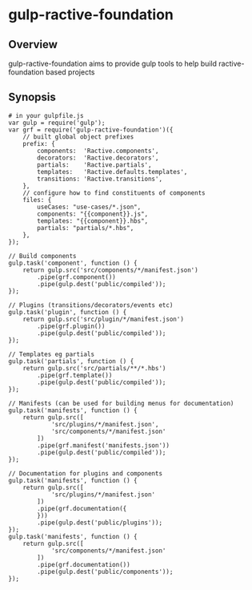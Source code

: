 # gulp-ractive-foundation

## Overview

gulp-ractive-foundation aims to provide gulp tools to help build ractive-foundation based projects

## Synopsis

	# in your gulpfile.js
	var gulp = require('gulp');
	var grf = require('gulp-ractive-foundation')({
		// built global object prefixes
		prefix: {
			components:  'Ractive.components',
			decorators:  'Ractive.decorators',
			partials:    'Ractive.partials',
			templates:   'Ractive.defaults.templates',
			transitions: 'Ractive.transitions',
		},
		// configure how to find constituents of components
		files: {
			useCases: "use-cases/*.json",
			components: "{{component}}.js",
			templates: "{{component}}.hbs",
			partials: "partials/*.hbs",
		},
	});

	// Build components
	gulp.task('component', function () {
		return gulp.src('src/components/*/manifest.json')
			.pipe(grf.component())
			.pipe(gulp.dest('public/compiled'));
	});

	// Plugins (transitions/decorators/events etc)
	gulp.task('plugin', function () {
		return gulp.src('src/plugin/*/manifest.json')
			.pipe(grf.plugin())
			.pipe(gulp.dest('public/compiled'));
	});

	// Templates eg partials
	gulp.task('partials', function () {
		return gulp.src('src/partials/**/*.hbs')
			.pipe(grf.template())
			.pipe(gulp.dest('public/compiled'));
	});

	// Manifests (can be used for building menus for documentation)
	gulp.task('manifests', function () {
		return gulp.src([
				'src/plugins/*/manifest.json',
				'src/components/*/manifest.json'
			])
			.pipe(grf.manifest('manifests.json'))
			.pipe(gulp.dest('public/compiled'));
	});

	// Documentation for plugins and components
	gulp.task('manifests', function () {
		return gulp.src([
				'src/plugins/*/manifest.json'
			])
			.pipe(grf.documentation({
			}))
			.pipe(gulp.dest('public/plugins'));
	});
	gulp.task('manifests', function () {
		return gulp.src([
				'src/components/*/manifest.json'
			])
			.pipe(grf.documentation())
			.pipe(gulp.dest('public/components'));
	});

